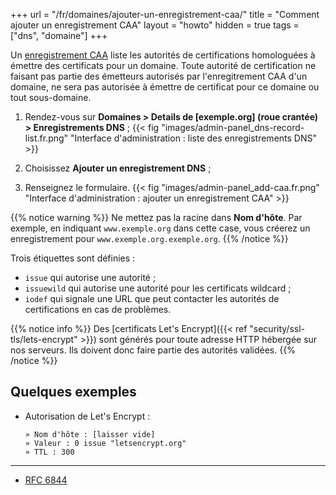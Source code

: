 +++
url = "/fr/domaines/ajouter-un-enregistrement-caa/"
title = "Comment ajouter un enregistrement CAA"
layout = "howto"
hidden = true
tags = ["dns", "domaine"]
+++

Un [enregistrement CAA](https://fr.wikipedia.org/wiki/DNS_Certification_Authority_Authorization) liste les autorités de certifications homologuées à émettre des certificats pour un domaine. Toute autorité de certification ne faisant pas partie des émetteurs autorisés par l'enregitrement CAA d'un domaine, ne sera pas autorisée à émettre de certificat pour ce domaine ou tout sous-domaine.

1.   Rendez-vous sur **Domaines > Details de [exemple.org] (roue crantée) > Enregistrements DNS** ;
    {{< fig "images/admin-panel_dns-record-list.fr.png" "Interface d'administration : liste des enregistrements DNS" >}}

2.   Choisissez **Ajouter un enregistrement DNS** ;

3.   Renseignez le formulaire.
    {{< fig "images/admin-panel_add-caa.fr.png" "Interface d'administration : ajouter un enregistrement CAA" >}}

{{% notice warning %}}
Ne mettez pas la racine dans **Nom d'hôte**.
Par exemple, en indiquant `www.exemple.org` dans cette case, vous créerez un enregistrement pour `www.exemple.org.exemple.org`.
{{% /notice %}}

Trois étiquettes sont définies :
- `issue` qui autorise une autorité ;
- `issuewild` qui autorise une autorité pour les certificats wildcard ;
- `iodef` qui signale une URL que peut contacter les autorités de certifications en cas de problèmes.

{{% notice info %}}
Des [certificats Let's Encrypt]({{< ref "security/ssl-tls/lets-encrypt" >}}) sont générés pour toute adresse HTTP hébergée sur nos serveurs. Ils doivent donc faire partie des autorités validées.
{{% /notice %}}

## Quelques exemples

-  Autorisation de Let's Encrypt :

    ```
    » Nom d'hôte : [laisser vide]
    » Valeur : 0 issue "letsencrypt.org"
    » TTL : 300
    ```

----
* [RFC 6844](https://tools.ietf.org/html/rfc6844)
